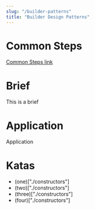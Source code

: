 ```yaml
---
slug: "/builder-patterns"
title: "Builder Design Patterns"
---
```


# Common Steps
[Common Steps link](./common-steps)

# Brief
This is a brief

# Application
Application

# Katas
* (one)["./constructors"]
* (two)["./constructors"]
* (three)["./constructors"]
* (four)["./constructors"]
